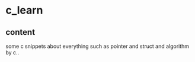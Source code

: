 # c_learn

## content

some c snippets about everything such as pointer and struct and algorithm by c..



